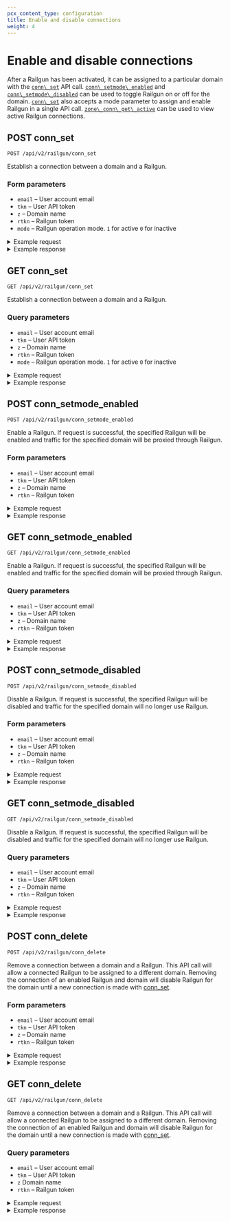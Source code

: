 ```yaml
---
pcx_content_type: configuration
title: Enable and disable connections
weight: 4
---
```


# Enable and disable connections

After a Railgun has been activated, it can be assigned to a particular domain with the [`conn\_set`](/railgun/partners/client-api/enable-and-disable-connections/#post-conn_set) API call. [`conn\_setmode\_enabled`](/railgun/partners/client-api/enable-and-disable-connections/#post-conn_setmode_enabled) and [`conn\_setmode\_disabled`](/railgun/partners/client-api/enable-and-disable-connections/#post-conn_setmode_disabled) can be used to toggle Railgun on or off for the domain. [`conn\_set`](/railgun/partners/client-api/enable-and-disable-connections/#post-conn_set) also accepts a mode parameter to assign and enable Railgun in a single API call. [`zone\_conn\_get\_active`](/railgun/partners/client-api/list-railgun-details/#post-zone_conn_get_active) can be used to view active Railgun connections.

## POST conn\_set

`POST /api/v2/railgun/conn_set`

Establish a connection between a domain and a Railgun.

### Form parameters

*   `email` – User account email
*   `tkn` – User API token
*   `z` – Domain name
*   `rtkn` – Railgun token
*   `mode` – Railgun operation mode. `1` for active `0` for inactive

<details>
<summary>Example request</summary>
<div>

```txt
POST /api/v2/railgun/conn_set HTTP/1.1
Host: www.cloudflare.com
Accept: */*
Content-Type: application/x-www-form-urlencoded

Example form parameters:

email=user%40cloudflare.com
tkn=a1b2c3d4e5f6g7h8i9j0k1l2m3n4o5pp
rtkn=7h8i9j0k1l2m3n4o5p6q7r8id9h0j1l
mode=0
z=example.com
```

</div>
</details>

<details>
<summary>Example response</summary>
<div>

```json
HTTP/1.1 200 OK
Content-Type: application/json

{
     "msg": null,
     "response": {
         "act": "railgun_conn_set",
         "railgun_id": "1"
     },
     "result": "success"
}
```

</div>
</details>

## GET conn\_set

`GET /api/v2/railgun/conn_set`

Establish a connection between a domain and a Railgun.

### Query parameters

*   `email` – User account email
*   `tkn` – User API token
*   `z` – Domain name
*   `rtkn` – Railgun token
*   `mode` – Railgun operation mode. `1` for active `0` for inactive

<details>
<summary>Example request</summary>
<div>

```txt
GET /api/v2/railgun/conn_set?email=&tkn=&rtkn=&z=&mode= HTTP/1.1
Host: www.cloudflare.com
Accept: */*
Content-Type: application/x-www-form-urlencoded

Example query string parameters:

email=user%40cloudflare.com
tkn=a1b2c3d4e5f6g7h8i9j0k1l2m3n4o5pp
rtkn=7h8i9j0k1l2m3n4o5p6q7r8id9h0j1l
mode=0
z=example.com
```

</div>
</details>

<details>
<summary>Example response</summary>
<div>

```json
HTTP/1.1 200 OK
Content-Type: application/json

{
     "msg": null,
     "response": {
         "act": "railgun_conn_set",
         "railgun_id": "1"
     },
     "result": "success"
}
```

</div>
</details>

## POST conn\_setmode\_enabled

`POST /api/v2/railgun/conn_setmode_enabled`

Enable a Railgun. If request is successful, the specified Railgun will be enabled and traffic for the specified domain will be proxied through Railgun.

### Form parameters

*   `email` – User account email
*   `tkn` – User API token
*   `z` – Domain name
*   `rtkn` – Railgun token

<details>
<summary>Example request</summary>
<div>

```txt
POST /api/v2/railgun/conn_setmode_enabled HTTP/1.1
Host: www.cloudflare.com
Accept: */*
Content-Type: application/x-www-form-urlencoded

Example form parameters:

email=user%40cloudflare.com
tkn=a1b2c3d4e5f6g7h8i9j0k1l2m3n4o5pp
rtkn=7h8i9j0k1l2m3n4o5p6q7r8id9h0j1l
z=example.com
```

</div>
</details>

<details>
<summary>Example response</summary>
<div>

```json
HTTP/1.1 200 OK
Content-Type: application/json

{
     "msg": null,
     "response": {
         "act": "railgun_conn_setmode_enabled",
         "railgun_id": "1"
     },
     "result": "success"
}
```

</div>
</details>

## GET conn\_setmode\_enabled

`GET /api/v2/railgun/conn_setmode_enabled`

Enable a Railgun. If request is successful, the specified Railgun will be enabled and traffic for the specified domain will be proxied through Railgun.

### Query parameters

*   `email` – User account email
*   `tkn` – User API token
*   `z` – Domain name
*   `rtkn` – Railgun token

<details>
<summary>Example request</summary>
<div>

```txt
GET /api/v2/railgun/conn_setmode_enabled?email=&tkn=&rtkn=&z= HTTP/1.1
Host: www.cloudflare.com
Accept: */*
Content-Type: application/x-www-form-urlencoded

Example query string parameters:

email=user%40cloudflare.com
tkn=a1b2c3d4e5f6g7h8i9j0k1l2m3n4o5pp
rtkn=7h8i9j0k1l2m3n4o5p6q7r8id9h0j1l
z=example.com
```

</div>
</details>

<details>
<summary>Example response</summary>
<div>

```json
HTTP/1.1 200 OK
Content-Type: application/json

{
     "msg": null,
     "response": {
         "act": "railgun_conn_setmode_enabled",
         "railgun_id": "1"
     },
     "result": "success"
}
```

</div>
</details>

## POST conn\_setmode\_disabled

`POST /api/v2/railgun/conn_setmode_disabled`

Disable a Railgun. If request is successful, the specified Railgun will be disabled and traffic for the specified domain will no longer use Railgun.

### Form parameters

*   `email` – User account email
*   `tkn` – User API token
*   `z` – Domain name
*   `rtkn` – Railgun token

<details>
<summary>Example request</summary>
<div>

```txt
POST /api/v2/railgun/conn_setmode_disabled HTTP/1.1
Host: www.cloudflare.com
Accept: */*
Content-Type: application/x-www-form-urlencoded

Example form parameters:

email=user%40cloudflare.com
tkn=a1b2c3d4e5f6g7h8i9j0k1l2m3n4o5p
rtkn=7h8i9j0k1l2m3n4o5p6q7r8id9h0j1l
z=example.com
```

</div>
</details>

<details>
<summary>Example response</summary>
<div>

```json
HTTP/1.1 200 OK
Content-Type: application/json

{
     "msg": null,
     "response": {
         "act": "railgun_conn_setmode_disabled",
         "railgun_id": "1"
     },
     "result": "success"
}
```

</div>
</details>

## GET conn\_setmode\_disabled

`GET /api/v2/railgun/conn_setmode_disabled`

Disable a Railgun. If request is successful, the specified Railgun will be disabled and traffic for the specified domain will no longer use Railgun.

### Query parameters

*   `email` – User account email
*   `tkn` – User API token
*   `z` – Domain name
*   `rtkn` – Railgun token

<details>
<summary>Example request</summary>
<div>

```txt
GET /api/v2/railgun/conn_setmode_disabled?email=&tkn=&rtkn=&z= HTTP/1.1
Host: www.cloudflare.com
Accept: */*
Content-Type: application/x-www-form-urlencoded

Example query string parameters:

email=user%40cloudflare.com
tkn=a1b2c3d4e5f6g7h8i9j0k1l2m3n4o5p
rtkn=7h8i9j0k1l2m3n4o5p6q7r8id9h0j1l
z=example.com
```

</div>
</details>

<details>
<summary>Example response</summary>
<div>

```json
HTTP/1.1 200 OK
Content-Type: application/json

{
     "msg": null,
     "response": {
         "act": "railgun_conn_setmode_disabled",
         "railgun_id": "1"
     },
     "result": "success"
}
```

</div>
</details>

## POST conn\_delete

`POST /api/v2/railgun/conn_delete`

Remove a connection between a domain and a Railgun. This API call will allow a connected Railgun to be assigned to a different domain. Removing the connection of an enabled Railgun and domain will disable Railgun for the domain until a new connection is made with [conn\_set](/railgun/partners/client-api/enable-and-disable-connections/#post-conn_set).

### Form parameters

*   `email` – User account email
*   `tkn` – User API token
*   `z` – Domain name
*   `rtkn` – Railgun token

<details>
<summary>Example request</summary>
<div>

```txt
POST /api/v2/railgun/conn_delete HTTP/1.1
Host: www.cloudflare.com
Accept: */*
Content-Type: application/x-www-form-urlencoded

Example form parameters:

email=user%40cloudflare.com
tkn=a1b2c3d4e5f6g7h8i9j0k1l2m3n4o5p
rtkn=7h8i9j0k1l2m3n4o5p6q7r8id9h0j1l
z=example.com
```

</div>
</details>

<details>
<summary>Example response</summary>
<div>

```json
HTTP/1.1 200 OK
Content-Type: application/json

{
     "msg": null,
     "response": {
         "act": "railgun_conn_delete",
         "railgun_id": "1"
     },
     "result": "success"
}
```

</div>
</details>

## GET conn\_delete

`GET /api/v2/railgun/conn_delete`

Remove a connection between a domain and a Railgun. This API call will allow a connected Railgun to be assigned to a different domain. Removing the connection of an enabled Railgun and domain will disable Railgun for the domain until a new connection is made with [conn\_set](/railgun/partners/client-api/enable-and-disable-connections/#post-conn_set).

### Query parameters

*   `email` – User account email
*   `tkn` – User API token
*   `z` Domain name
*   `rtkn` – Railgun token

<details>
<summary>Example request</summary>
<div>

```txt
GET /api/v2/railgun/conn_delete?email=&tkn=&rtkn=&z= HTTP/1.1
Host: www.cloudflare.com
Accept: */*
Content-Type: application/x-www-form-urlencoded

Example query string parameters:

email=user%40cloudflare.com
tkn=a1b2c3d4e5f6g7h8i9j0k1l2m3n4o5p
rtkn=7h8i9j0k1l2m3n4o5p6q7r8id9h0j1l
z=example.com
```

</div>
</details>

<details>
<summary>Example response</summary>
<div>

```json
HTTP/1.1 200 OK
Content-Type: application/json

{
     "msg": null,
     "response": {
         "act": "railgun_conn_delete",
         "railgun_id": "1"
     },
     "result": "success"
}
```

</div>
</details>
